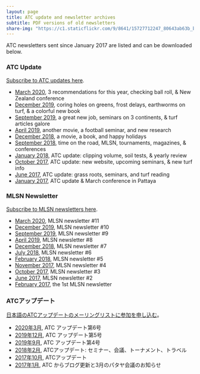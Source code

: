 ```yaml
---
layout: page
title: ATC update and newsletter archives
subtitle: PDF versions of old newsletters
share-img: "https://c1.staticflickr.com/9/8641/15727712247_80643ab63b_b_d.jpg"
---
```


ATC newsletters sent since January 2017 are listed and can be downloaded below. 

### ATC Update

[Subscribe to ATC updates here](https://www.asianturfgrass.com/lists/).

* [March 2020](http://files.asianturfgrass.com/202003_atc_update.pdf), 3 recommendations for this year, checking ball roll, & New Zealand conference
* [December 2019](http://www.files.asianturfgrass.com/201912_atc_update.pdf), coring holes on greens, frost delays, earthworms on turf, & a colorful new book 
* [September 2019](http://www.files.asianturfgrass.com/201909_atc_update.pdf), a great new job, seminars on 3 continents, & turf articles galore
* [April 2019](http://www.files.asianturfgrass.com/201904_atc_update.pdf), another movie, a football seminar, and new research
* [December 2018](http://www.files.asianturfgrass.com/201812_atc_update.pdf), a movie, a book, and happy holidays
* [September 2018](http://files.asianturfgrass.com/201809_atc_update.pdf), time on the road, MLSN, tournaments, magazines, & conferences 
* [January 2018](http://files.asianturfgrass.com/201801_atc_update.pdf), ATC update: clipping volume, soil tests, & yearly review
* [October 2017](http://files.asianturfgrass.com/201710_atc_update.pdf), ATC update: new website, upcoming seminars, & new turf info 
* [June 2017](http://files.asianturfgrass.com/201706_atc_update.pdf), ATC update: grass roots, seminars, and turf reading 
* [January 2017](http://files.asianturfgrass.com/201701_atc_update.pdf), ATC update & March conference in Pattaya 

### MLSN Newsletter

[Subscribe to MLSN newsletters here](https://www.asianturfgrass.com/lists/).

* [March 2020](http://files.asianturfgrass.com/202003_mlsn_newsletter.pdf), MLSN newsletter #11
* [December 2019](http://www.files.asianturfgrass.com/201912_mlsn_newsletter.pdf), MLSN newsletter #10
* [September 2019](http://www.files.asianturfgrass.com/201909_mlsn_newsletter.pdf), MLSN newsletter #9
* [April 2019](http://www.files.asianturfgrass.com/201904_mlsn_newsletter.pdf), MLSN newsletter #8
* [December 2018](http://files.asianturfgrass.com/201812_mlsn_newsletter.pdf), MLSN newsletter #7
* [July 2018](http://files.asianturfgrass.com/201807_mlsn_newsletter.pdf), MLSN newsletter #6
* [February 2018](http://files.asianturfgrass.com/201802_mlsn_newsletter.pdf), MLSN newsletter #5
* [November 2017](http://files.asianturfgrass.com/201711_mlsn_newsletter.pdf), MLSN newsletter #4
* [October 2017](http://files.asianturfgrass.com/201710_mlsn_newsletter.pdf), MLSN newsletter #3 
* [June 2017](http://files.asianturfgrass.com/201706_mlsn_newsletter.pdf), MLSN newsletter #2 
* [February 2017](http://files.asianturfgrass.com/201702_mlsn_newsletter.pdf), the 1st MLSN newsletter 

### ATCアップデート

[日本語のATCアップデートのメーリングリストに参加を申し込む](https://www.asianturfgrass.com/lists/)。

* [2020年3月](http://files.asianturfgrass.com/202003_atc_update_jp.pdf), ATC アップデート第6号 
* [2019年12月](http://files.asianturfgrass.com/201912_atc_update_jp.pdf), ATC アップデート第5号 
* [2019年9月](http://files.asianturfgrass.com/201910_atc_update_jp.pdf), ATC アップデート第4号
* [2018年2月](http://files.asianturfgrass.com/201802_atc_update_jp.pdf), ATCアップデート: セミナー、会議、トーナメント、トラベル 
* [2017年10月](http://files.asianturfgrass.com/201710_atc_update_jp.pdf), ATCアップデート 
* [2017年1月](http://files.asianturfgrass.com/201701_atc_update_jp.pdf), ATC からブログ更新と3月のパタヤ会議のお知らせ 
